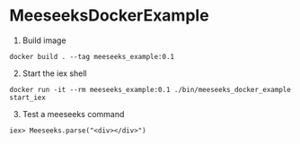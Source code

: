 # MeeseeksDockerExample

1. Build image
```
docker build . --tag meeseeks_example:0.1
```

2. Start the iex shell
```
docker run -it --rm meeseeks_example:0.1 ./bin/meeseeks_docker_example start_iex
```

3. Test a meeseeks command
```
iex> Meeseeks.parse("<div></div>")
```
